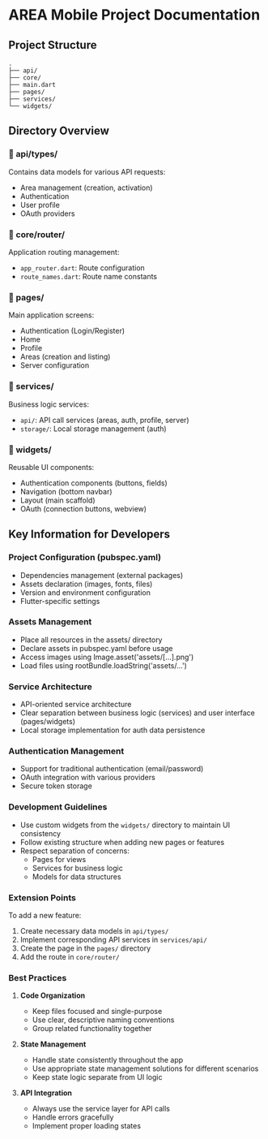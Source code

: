 # AREA Mobile Project Documentation

## Project Structure

```
.
├── api/
├── core/
├── main.dart
├── pages/
├── services/
└── widgets/
```

## Directory Overview

### 📁 api/types/
Contains data models for various API requests:
- Area management (creation, activation)
- Authentication
- User profile
- OAuth providers

### 📁 core/router/
Application routing management:
- `app_router.dart`: Route configuration
- `route_names.dart`: Route name constants

### 📁 pages/
Main application screens:
- Authentication (Login/Register)
- Home
- Profile
- Areas (creation and listing)
- Server configuration

### 📁 services/
Business logic services:
- `api/`: API call services (areas, auth, profile, server)
- `storage/`: Local storage management (auth)

### 📁 widgets/
Reusable UI components:
- Authentication components (buttons, fields)
- Navigation (bottom navbar)
- Layout (main scaffold)
- OAuth (connection buttons, webview)

## Key Information for Developers

### Project Configuration (pubspec.yaml)
- Dependencies management (external packages)
- Assets declaration (images, fonts, files)
- Version and environment configuration
- Flutter-specific settings

### Assets Management
- Place all resources in the assets/ directory
- Declare assets in pubspec.yaml before usage
- Access images using Image.asset('assets/[...].png')
- Load files using rootBundle.loadString('assets/...')

### Service Architecture
- API-oriented service architecture
- Clear separation between business logic (services) and user interface (pages/widgets)
- Local storage implementation for auth data persistence

### Authentication Management
- Support for traditional authentication (email/password)
- OAuth integration with various providers
- Secure token storage

### Development Guidelines
- Use custom widgets from the `widgets/` directory to maintain UI consistency
- Follow existing structure when adding new pages or features
- Respect separation of concerns:
    - Pages for views
    - Services for business logic
    - Models for data structures

### Extension Points
To add a new feature:
1. Create necessary data models in `api/types/`
2. Implement corresponding API services in `services/api/`
3. Create the page in the `pages/` directory
4. Add the route in `core/router/`

### Best Practices
1. **Code Organization**
    - Keep files focused and single-purpose
    - Use clear, descriptive naming conventions
    - Group related functionality together

2. **State Management**
    - Handle state consistently throughout the app
    - Use appropriate state management solutions for different scenarios
    - Keep state logic separate from UI logic

3. **API Integration**
    - Always use the service layer for API calls
    - Handle errors gracefully
    - Implement proper loading states

